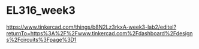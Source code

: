 # EL316_week3
https://www.tinkercad.com/things/b8N2Lz3rkxA-week3-lab2/editel?returnTo=https%3A%2F%2Fwww.tinkercad.com%2Fdashboard%2Fdesigns%2Fcircuits%3Fpage%3D1
